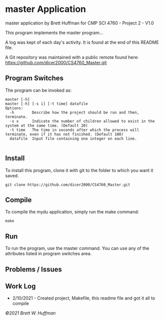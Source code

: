 # master Application

master application by Brett Huffman for CMP SCI 4760 - Project 2 - V1.0

This program implements the master program...

A log was kept of each day's activity.  It is found at the end of this README file.

A Git repository was maintained with a public remote found here: https://github.com/dicer2000/CS4760_Master.git

## Program Switches
The program can be invoked as:

```
master [-h]
master [-h] [-s i] [-t time] datafile
Options:
  -h        Describe how the project should be run and then, terminate.
  -s x      Indicate the number of children allowed to exist in the system at the same time. (Default 20)
  -t time   The time in seconds after which the process will terminate, even if it has not finished. (Default 100)
  datafile  Input file containing one integer on each line.
  
```

## Install
To install this program, clone it with git to the folder to which you want 
it saved.
```
git clone https://github.com/dicer2000/CS4760_Master.git
```
## Compile
To compile the mydu application, simply run the make command:
```
make
```
## Run
To run the program, use the master command.  You can use any of the attributes listed in program switches area.

## Problems / Issues


## Work Log

- 2/10/2021 - Created project, Makefile, this readme file and got it all to compile

*©2021 Brett W. Huffman*